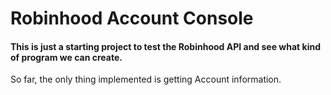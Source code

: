 # Robinhood Account Console

#### This is just a starting project to test the Robinhood API and see what kind of program we can create.

So far, the only thing implemented is getting Account information.